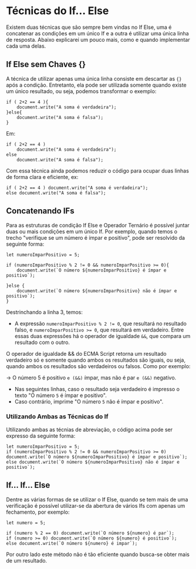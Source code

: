 # Técnicas do If... Else

Existem duas técnicas que são sempre bem vindas no If Else, uma é concatenar as condições em um único If e a outra é utilizar uma única linha de resposta. Abaixo explicarei um pouco mais, como e quando implementar cada uma delas.

## If Else sem Chaves {}

A técnica de utilizar apenas uma única linha consiste em descartar as ```{}``` após a condição. Entretanto, ela pode ser utilizada somente quando existe um único resultado, ou seja, podemos transformar o exemplo:

```
if ( 2+2 == 4 ){
    document.write("A soma é verdadeira");
}else{
    document.write("A soma é falsa");
}
```

Em:

```
if ( 2+2 == 4 )
    document.write("A soma é verdadeira");
else
    document.write("A soma é falsa");
```

Com essa técnica ainda podemos reduzir o código para ocupar duas linhas de forma clara e eficiente, ex:

```
if ( 2+2 == 4 ) document.write("A soma é verdadeira");
else document.write("A soma é falsa");
```

## Concatenando IFs

Para as estruturas de condição If Else e Operador Ternário é possível juntar duas ou mais condições em um único If. Por exemplo, quando temos o trecho "verifique se um número é ímpar e positivo", pode ser resolvido da seguinte forma:

```
let numeroImparPositivo = 5;

if (numeroImparPositivo % 2 != 0 && numeroImparPositivo >= 0){
    document.write(`O número ${numeroImparPositivo} é ímpar e positivo`);

}else {
    document.write(`O número ${numeroImparPositivo} não é ímpar e positivo`);
}
```

Destrinchando a linha 3, temos:
- A expressão ```numeroImparPositivo % 2 != 0```, que resultará no resultado falso, e ```numeroImparPositivo >= 0```, que resultará em verdadeiro. Entre essas duas expressões há o operador de igualdade ```&&```, que compara um resultado com o outro.

O operador de igualdade && do ECMA Script retorna um resultado verdadeiro só e somente quando ambos os resultados são iguais, ou seja, quando ambos os resultados são verdadeiros ou falsos. Como por exemplo:

-> O número 5 é positivo ```e (&&)``` ímpar, mas não é par ```e (&&)``` negativo.

- Nas seguintes linhas, caso o resultado seja verdadeiro é impresso o texto "O número ```5``` é ímpar e positivo".
- Caso contrário, imprime "O número ```5``` não é ímpar e positivo".

### Utilizando Ambas as Técnicas do If

Utilizando ambas as técnias de abreviação, o código acima pode ser expresso da seguinte forma:

```
let numeroImparPositivo = 5;
if (numeroImparPositivo % 2 != 0 && numeroImparPositivo >= 0) document.write(`O número ${numeroImparPositivo} é ímpar e positivo`);
else document.write(`O número ${numeroImparPositivo} não é ímpar e positivo`);
```

## If... If... Else

Dentre as várias formas de se utilizar o If Else, quando se tem mais de uma verificação é possível utilizar-se da abertura de vários Ifs com apenas um fechamento, por exemplo:

```
let numero = 5;

if (numero % 2 == 0) document.write(`O número ${numero} é par`);
if (numero >= 0) document.write(`O número ${numero} é positivo`);
else document.write(`O número ${numero} é impar`);
```

Por outro lado este método não é tão eficiente quando busca-se obter mais de um resultado.